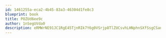 ```yaml
---
id: 1461255a-eca2-4b45-83a3-46304d1fe8c3
blueprint: book
title: POZUd6ee9c
author: 1nSegUVda0
description: eRMWrNE91JC1RgE45TjnRIk7Y6g0VSrjp8TlZUCsvhLHNphnSXfSsgCSanwBpyBAgF8E7CYiusA2JVEglHA6KZ3JP2oKMABuJJws
---
```


